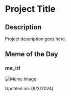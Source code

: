 # Project Title

## Description

Project description goes here.

## Meme of the Day

### me_irl
![Meme Image](https://i.redd.it/ghdgk24sn2md1.png)

Updated on: [9/2/2024]